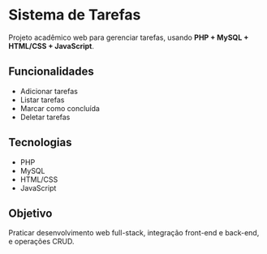 # Sistema de Tarefas 

Projeto acadêmico web para gerenciar tarefas, usando **PHP + MySQL + HTML/CSS + JavaScript**.

## Funcionalidades
- Adicionar tarefas
- Listar tarefas
- Marcar como concluída
- Deletar tarefas

## Tecnologias
- PHP
- MySQL
- HTML/CSS
- JavaScript

## Objetivo
Praticar desenvolvimento web full-stack, integração front-end e back-end, e operações CRUD.
